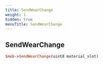 ```yaml
---
title: SendWearChange
weight: 1
hidden: true
menuTitle: SendWearChange
---
```

## SendWearChange
```perl
$mob->SendWearChange(uint8 material_slot)
```